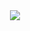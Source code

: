 <div align="center" >
  <a href= #><img src= "https://i.ibb.co/vmcGM6n/imagen-2022-09-01-215501263.png"></a></div>